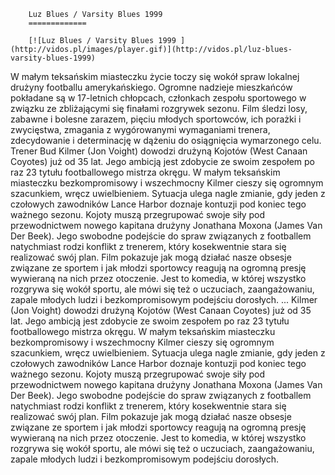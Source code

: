 
        Luz Blues / Varsity Blues 1999 
        =============
        
        [![Luz Blues / Varsity Blues 1999 ](http://vidos.pl/images/player.gif)](http://vidos.pl/luz-blues-varsity-blues-1999)
        
        
 W małym teksańskim miasteczku życie toczy się wokół spraw lokalnej drużyny footballu amerykańskiego. Ogromne nadzieje mieszkańców pokładane są w 17-letnich chłopcach, członkach zespołu sportowego w związku ze zbliżającymi się finałami rozgrywek sezonu. Film śledzi losy, zabawne i bolesne zarazem, pięciu młodych sportowców, ich porażki i zwycięstwa, zmagania z wygórowanymi wymaganiami trenera, zdecydowanie i determinację w dążeniu do osiągnięcia wymarzonego celu. Trener Bud Kilmer (Jon Voight) dowodzi drużyną Kojotów (West Canaan Coyotes) już od 35 lat. Jego ambicją jest zdobycie ze swoim zespołem po raz 23 tytułu footballowego mistrza okręgu. W małym teksańskim miasteczku bezkompromisowy i wszechmocny Kilmer cieszy się ogromnym szacunkiem, wręcz uwielbieniem. Sytuacja ulega nagle zmianie, gdy jeden z czołowych zawodników Lance Harbor doznaje kontuzji pod koniec tego ważnego sezonu. Kojoty muszą przegrupować swoje siły pod przewodnictwem nowego kapitana drużyny Jonathana Moxona (James Van Der Beek). Jego swobodne podejście do spraw związanych z footballem natychmiast rodzi konflikt z trenerem, który kosekwentnie stara się realizować swój plan. Film pokazuje jak mogą działać nasze obsesje związane ze sportem i jak młodzi sportowcy reagują na ogromną presję wywieraną na nich przez otoczenie. Jest to komedia, w której wszystko rozgrywa się wokół sportu, ale mówi się też o uczuciach, zaangażowaniu, zapale młodych ludzi i bezkompromisowym podejściu dorosłych.   ... Kilmer (Jon Voight) dowodzi drużyną Kojotów (West Canaan Coyotes) już od 35 lat. Jego ambicją jest zdobycie ze swoim zespołem po raz 23 tytułu footballowego mistrza okręgu. W małym teksańskim miasteczku bezkompromisowy i wszechmocny Kilmer cieszy się ogromnym szacunkiem, wręcz uwielbieniem. Sytuacja ulega nagle zmianie, gdy jeden z czołowych zawodników Lance Harbor doznaje kontuzji pod koniec tego ważnego sezonu. Kojoty muszą przegrupować swoje siły pod przewodnictwem nowego kapitana drużyny Jonathana Moxona (James Van Der Beek). Jego swobodne podejście do spraw związanych z footballem natychmiast rodzi konflikt z trenerem, który kosekwentnie stara się realizować swój plan. Film pokazuje jak mogą działać nasze obsesje związane ze sportem i jak młodzi sportowcy reagują na ogromną presję wywieraną na nich przez otoczenie. Jest to komedia, w której wszystko rozgrywa się wokół sportu, ale mówi się też o uczuciach, zaangażowaniu, zapale młodych ludzi i bezkompromisowym podejściu dorosłych.
    